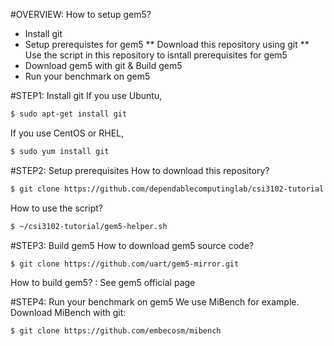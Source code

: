 #OVERVIEW: How to setup gem5?
* Install git
* Setup prerequistes for gem5
** Download this repository using git
** Use the script in this repository to isntall prerequisites for gem5
* Download gem5 with git & Build gem5
* Run your benchmark on gem5

#STEP1: Install git
If you use Ubuntu,
```sh
$ sudo apt-get install git
```

If you use CentOS or RHEL,
```sh
$ sudo yum install git
```

#STEP2: Setup prerequisites
How to download this repository?
```sh
$ git clone https://github.com/dependablecomputinglab/csi3102-tutorial.git ~/csi3102-tutorial
```

How to use the script?
```sh
$ ~/csi3102-tutorial/gem5-helper.sh
```

#STEP3: Build gem5
How to download gem5 source code?
```sh
$ git clone https://github.com/uart/gem5-mirror.git
```

How to build gem5?
: See gem5 official page

#STEP4: Run your benchmark on gem5
We use MiBench for example. 
Download MiBench with git:
```sh
$ git clone https://github.com/embecosm/mibench
```
